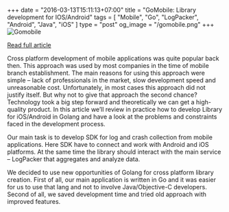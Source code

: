 +++
date = "2016-03-13T15:11:13+07:00"
title = "GoMobile: Library development for IOS/Android"
tags = [ "Mobile", "Go", "LogPacker", "Android", "Java", "iOS" ]
type = "post"
og_image = "/gomobile.png"
+++
![Gomobile](/gomobile.png)

[Read full article](https://logpacker.com/blog/gomobile-library-development-for-ios-and-android?utm_source=pliutau)

Cross platform development of mobile applications was quite popular back then. This approach was used by most companies in the time of mobile branch establishment. The main reasons for using this approach were simple – lack of professionals in the market, slow development speed and unreasonable cost. Unfortunately, in most cases this approach did not justify itself. But why not to give that approach the second chance? Technology took a big step forward and theoretically we can get a high-quality product. In this article we’ll review in practice how to develop Library for iOS/Android in Golang and have a look at the problems and constraints faced in the development process.


Our main task is to develop SDK for log and crash collection from mobile applications. Here SDK have to connect and work with Android and iOS platforms. At the same time the library should interact with the main service – LogPacker that aggregates and analyze data.

We decided to use new opportunities of Golang for cross platform library creation. First of all, our main application is written in Go and it was easier for us to use that lang and not to involve Java/Objective-C developers. Second of all, we saved development time and tried old approach with improved features.
